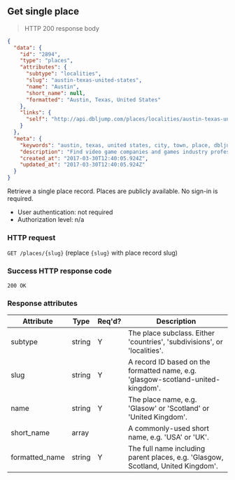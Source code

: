 ## <a name="places_show"></a>Get single place

> HTTP 200 response body

```JSON
{
  "data": {
    "id": "2894",
    "type": "places",
    "attributes": {
      "subtype": "localities",
      "slug": "austin-texas-united-states",
      "name": "Austin",
      "short_name": null,
      "formatted": "Austin, Texas, United States"
    },
    "links": {
      "self": "http://api.dbljump.com/places/localities/austin-texas-united-states"
    }
  },
  "meta": {
    "keywords": "austin, texas, united states, city, town, place, dbljump, video games, pc games, gaming",
    "description": "Find video game companies and games industry professionals from Austin, Texas, United States at Dbljump.",
    "created_at": "2017-03-30T12:40:05.924Z",
    "updated_at": "2017-03-30T12:40:05.924Z"
  }
}
```

Retrieve a single place record. Places are publicly available. No sign-in is required.

* User authentication: not required
* Authorization level: n/a

### HTTP request

`GET /places/{slug}` (replace `{slug}` with place record slug)

### Success HTTP response code

`200 OK`

### <a name="place_response_attrs"></a>Response attributes

Attribute | Type | Req'd? | Description
--------- | ---- | ------ | -----------
subtype | string | Y | The place subclass. Either 'countries', 'subdivisions', or 'localities'.
slug | string | Y | A record ID based on the formatted name, e.g. 'glasgow-scotland-united-kingdom'.
name | string | Y | The place name, e.g. 'Glasow' or 'Scotland' or 'United Kingdom'.
short_name | array | | A commonly-used short name, e.g. 'USA' or 'UK'.
formatted_name | string | Y | The full name including parent places, e.g. 'Glasgow, Scotland, United Kingdom'.
